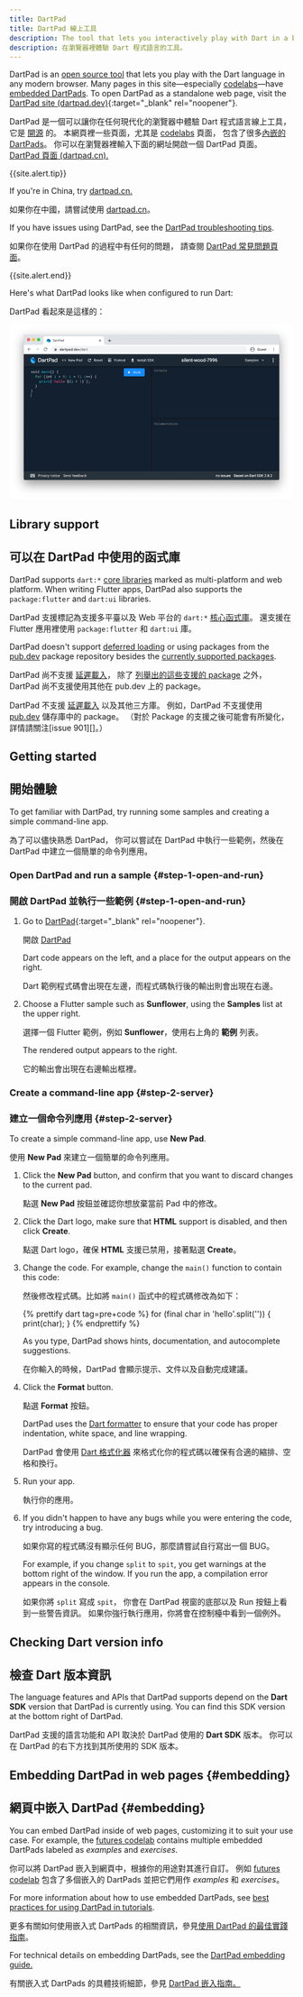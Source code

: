 ```yaml
---
title: DartPad
title: DartPad 線上工具
description: The tool that lets you interactively play with Dart in a browser.
description: 在瀏覽器裡體驗 Dart 程式語言的工具。
---
```


DartPad is an [open source tool](https://github.com/dart-lang/dart-pad)
that lets you play with the Dart language in any modern browser.
Many pages in this site—especially [codelabs](/codelabs)—have
[embedded DartPads](#embedding).
To open DartPad as a standalone web page, visit 
the [DartPad site (dartpad.dev)][DartPad]{:target="_blank" rel="noopener"}.

DartPad 是一個可以讓你在任何現代化的瀏覽器中體驗 Dart 程式語言線上工具，
它是 [開源](https://github.com/dart-lang/dart-pad) 的。
本網頁裡一些頁面，尤其是 [codelabs](/codelabs) 頁面，
包含了很多[內嵌的 DartPads](#embedding)。
你可以在瀏覽器裡輸入下面的網址開啟一個 DartPad 頁面。
<a href="{{site.dartpad}}"
target="_blank">DartPad 頁面 (dartpad.cn).</a>

{{site.alert.tip}}

  If you're in China, try [dartpad.cn.](https://dartpad.cn)
  
  如果你在中國，請嘗試使用 [dartpad.cn](https://dartpad.cn)。

  If you have issues using DartPad, see the [DartPad troubleshooting
  tips](/tools/dartpad/troubleshoot).
  
  如果你在使用 DartPad 的過程中有任何的問題，
  請查閱 [DartPad 常見問題頁面](/tools/dartpad/troubleshoot)。
  
{{site.alert.end}}

Here's what DartPad looks like when configured to run Dart:

DartPad 看起來是這樣的：

<img 
   src="/assets/img/dartpad-hello.png" 
   alt="Showcases what a Hello World app looks like in DartPad">


## Library support

## 可以在 DartPad 中使用的函式庫

DartPad supports `dart:*` [core libraries](/guides/libraries) marked as
multi-platform and web platform. When writing Flutter apps,
DartPad also supports the `package:flutter`
and `dart:ui` libraries.

DartPad 支援標記為支援多平臺以及 Web 平台的 `dart:*` [核心函式庫](/guides/libraries)。
還支援在 Flutter 應用裡使用 `package:flutter` 和 `dart:ui` 庫。

DartPad doesn't support [deferred loading][] 
or using packages from the [pub.dev]({{site.pub}}) package repository
besides the [currently supported packages][].

DartPad 尚不支援 [延遲載入][deferred loading]，
除了 [列舉出的這些支援的 package][currently supported packages] 之外，
DartPad 尚不支援使用其他在 pub.dev 上的 package。

[currently supported packages]: https://github.com/dart-lang/dart-pad/wiki/Package-and-plugin-support#currently-supported-packages

DartPad 不支援 [延遲載入][deferred loading] 以及其他三方庫。
例如，DartPad 不支援使用 [pub.dev]({{site.pub}}) 儲存庫中的 package。
（對於 Package 的支援之後可能會有所變化，詳情請關注[issue 901][]。）

## Getting started

## 開始體驗

To get familiar with DartPad,
try running some samples and creating a simple command-line app.

為了可以儘快熟悉 DartPad，
你可以嘗試在 DartPad 中執行一些範例，然後在 DartPad 中建立一個簡單的命令列應用。

### Open DartPad and run a sample {#step-1-open-and-run}

### 開啟 DartPad 並執行一些範例 {#step-1-open-and-run}

1. Go to [DartPad][]{:target="_blank" rel="noopener"}.

   開啟 [DartPad][]
   
   Dart code appears on the left, and 
   a place for the output appears on the right.

   Dart 範例程式碼會出現在左邊，而程式碼執行後的輸出則會出現在右邊。


2. Choose a Flutter sample such as **Sunflower**, 
   using the **Samples** list at the upper right.

   選擇一個 Flutter 範例，例如 **Sunflower**，使用右上角的 **範例** 列表。
   
   The rendered output appears to the right.

   它的輸出會出現在右邊輸出框裡。
  </li>
</ol>


### Create a command-line app {#step-2-server}

### 建立一個命令列應用 {#step-2-server}

To create a simple command-line app, use **New Pad**.

使用 **New Pad** 來建立一個簡單的命令列應用。

1. Click the **New Pad** button,
   and confirm that you want to discard changes to the current pad.

   點選 **New Pad** 按鈕並確認你想放棄當前 Pad 中的修改。

2. Click the Dart logo, make sure that **HTML** support is disabled,
   and then click **Create**.

   點選 Dart logo，確保 **HTML** 支援已禁用，接著點選 **Create**。

3. Change the code. For example, change the `main()` function
   to contain this code: 

   然後修改程式碼。比如將 `main()` 函式中的程式碼修改為如下：

   <!-- library-tour/string-tests/bin/main.dart -->
   {% prettify dart tag=pre+code %}
   for (final char in 'hello'.split('')) {
     print(char);
   }
   {% endprettify %}  
   
   As you type, DartPad shows hints, documentation,
   and autocomplete suggestions.

   在你輸入的時候，DartPad 會顯示提示、文件以及自動完成建議。

4. Click the **Format** button.  

   點選 **Format** 按鈕。

   DartPad uses the [Dart formatter](/tools/dart-format)
   to ensure that your code has proper indentation, white space,
   and line wrapping.

   DartPad 會使用 [Dart 格式化器](https://github.com/dart-lang/dart_style#readme) 
   來格式化你的程式碼以確保有合適的縮排、空格和換行。

5. Run your app.

   執行你的應用。

6. If you didn't happen to have any bugs while you were entering the code,
   try introducing a bug.  

   如果你寫的程式碼沒有顯示任何 BUG，那麼請嘗試自行寫出一個 BUG。

   For example, if you change `split` to `spit`,
   you get warnings at the bottom right of the window.
   If you run the app, a compilation error appears in the console.

   如果你將 `split` 寫成 `spit`，
   你會在 DartPad 視窗的底部以及 Run 按鈕上看到一些警告資訊。
   如果你強行執行應用，你將會在控制檯中看到一個例外。



## Checking Dart version info

## 檢查 Dart 版本資訊

The language features and APIs that DartPad supports depend on the
**Dart SDK** version that DartPad is currently using.
You can find this SDK version at the bottom right of DartPad.

DartPad 支援的語言功能和 API 取決於 DartPad 使用的 **Dart SDK** 版本。
你可以在 DartPad 的右下方找到其所使用的 SDK 版本。

## Embedding DartPad in web pages {#embedding}

## 網頁中嵌入 DartPad {#embedding}

You can embed DartPad inside of web pages,
customizing it to suit your use case.
For example, the [futures codelab][]
contains multiple embedded DartPads
labeled as _examples_ and _exercises_.

你可以將 DartPad 嵌入到網頁中，根據你的用途對其進行自訂。
例如 [futures codelab][] 包含了多個嵌入的 DartPads
並把它們用作 _examples_ 和 _exercises_。

For more information about how to use embedded DartPads, see
[best practices for using DartPad in tutorials][].

更多有關如何使用嵌入式 DartPads 的相關資訊，參見[使用 DartPad 的最佳實踐指南][best practices for using DartPad in tutorials]。

For technical details on embedding DartPads, see the
[DartPad embedding guide.][]

有關嵌入式 DartPads 的具體技術細節，參見 [DartPad 嵌入指南。][DartPad embedding guide.]

[DartPad]: {{site.dartpad}}
[best practices for using DartPad in tutorials]: /resources/dartpad-best-practices
[DartPad embedding guide.]: https://github.com/dart-lang/dart-pad/wiki/Embedding-Guide
[deferred loading]: /guides/language/language-tour#lazily-loading-a-library
[futures codelab]: /codelabs/async-await

